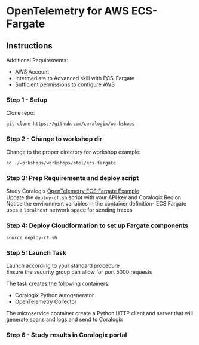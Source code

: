 # OpenTelemetry for AWS ECS-Fargate

## Instructions

Additional Requirements:  
- AWS Account
- Intermediate to Advanced skill with ECS-Fargate  
- Sufficient permissions to configure AWS  

### Step 1 - Setup
Clone repo:
```
git clone https://github.com/coralogix/workshops
```  

### Step 2 - Change to workshop dir
Change to the proper directory for workshop example:  

```
cd ./workshops/workshops/otel/ecs-fargate
```  

### Step 3: Prep Requirements and deploy script
  
Study Coralogix [OpenTelemetry ECS Fargate Example](https://github.com/coralogix/telemetry-shippers/tree/master/otel-ecs-fargate)  
Update the `deploy-cf.sh` script with your API key and Coralogix Region  
Notice the environment variables in the container definition- ECS Fargate uses a `localhost` network space for sending traces  

### Step 4: Deploy Cloudformation to set up Fargate components 

```
source deploy-cf.sh
```

### Step 5: Launch Task  

Launch according to your standard procedure  
Ensure the security group can allow for port 5000 requests  

The task creates the following containers:  
- Coralogix Python autogenerator  
- OpenTelemetry Collector  

The microservice container create a Python HTTP client and server that will generate spans and logs and send to Coralogix  

### Step 6 - Study results in Coralogix portal  